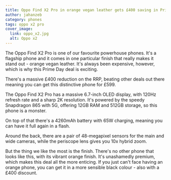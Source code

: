 ```yaml
---
title: Oppo Find X2 Pro in orange vegan leather gets £400 saving in Prime Day deal
author: jahanzeb
category: phones
tags: oppo x2 pro
cover_image:
  link: oppo_x2.jpg
  alt: Oppo x2
---
```


The Oppo Find X2 Pro is one of our favourite powerhouse phones. It's a flagship phone and it comes in one particular finish that really makes it stand out - orange vegan leather. It's always been expensive, however, which is why this Prime Day deal is exciting.

There's a massive £400 reduction on the RRP, beating other deals out there meaning you can get this distinctive phone for £599.

The Oppo Find X2 Pro has a massive 6.7-inch OLED display, with 120Hz refresh rate and a sharp 2K resolution. It's powered by the speedy Snapdragon 865 with 5G, offering 12GB RAM and 512GB storage, so this phone is a monster.

On top of that there's a 4260mAh battery with 65W charging, meaning you can have it full again in a flash.

Around the back, there are a pair of 48-megapixel sensors for the main and wide cameras, while the periscope lens gives you 10x hybrid zoom.

But the thing we like the most is the finish. There's no other phone that looks like this, with its vibrant orange finish. It's unashamedly premium, which makes this deal all the more enticing. If you just can't face having an orange phone, you can get it in a more sensible black colour - also with a £400 discount.
